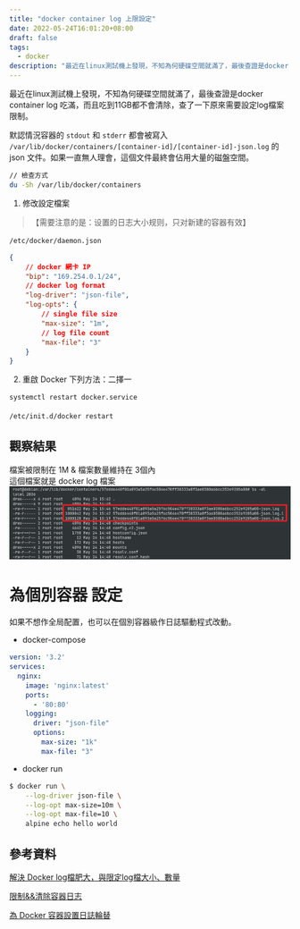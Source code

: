 ```yaml
---
title: "docker container log 上限設定"
date: 2022-05-24T16:01:20+08:00
draft: false
tags: 
  - docker
description: "最近在linux測試機上發現，不知為何硬碟空間就滿了，最後查證是docker container log 吃滿，而且吃到11GB都不會清除，查了一下原來需要設定log檔案限制"
---
```

最近在linux測試機上發現，不知為何硬碟空間就滿了，最後查證是docker container log 吃滿，而且吃到11GB都不會清除，查了一下原來需要設定log檔案限制。

默認情況容器的 `stdout` 和 `stderr` 都會被寫入 `/var/lib/docker/containers/[container-id]/[container-id]-json.log` 的 json 文件。如果一直無人理會，這個文件最終會佔用大量的磁盤空間。

``` sh
// 檢查方式
du -Sh /var/lib/docker/containers
```

1. 修改設定檔案
> 【需要注意的是：设置的日志大小规则，只对新建的容器有效】

`/etc/docker/daemon.json`
``` json
{
	// docker 網卡 IP
	"bip": "169.254.0.1/24",
	// docker log format
	"log-driver": "json-file",
	"log-opts": {
		// single file size
		"max-size": "1m",
		// log file count
		"max-file": "3"
	}
}
```


2. 重啟 Docker
下列方法：二擇一
``` sh
systemctl restart docker.service

/etc/init.d/docker restart
```

## 觀察結果
檔案被限制在 1M & 檔案數量維持在 3個內  
這個檔案就是 docker log 檔案  
![](docker_container_log_after.png)

# 為個別容器 設定
如果不想作全局配置，也可以在個別容器級作日誌驅動程式改動。

* docker-compose
``` yml
version: '3.2'
services:
  nginx:
    image: 'nginx:latest'
    ports:
      - '80:80'
    logging:
      driver: "json-file"
      options:
        max-size: "1k"
        max-file: "3"
```

* docker run
``` sh
$ docker run \
    --log-driver json-file \
    --log-opt max-size=10m \
    --log-opt max-file=10 \
    alpine echo hello world
```


## 參考資料
[解決 Docker log檔肥大，與限定log檔大小、數量](https://www.minwt.com/website/server/21794.html)

[限制&&清除容器日志](https://wiki.butou.ma/docker/xian-zhi-qing-chu-rong-qi-ri-zhi)

[為 Docker 容器設置日誌輪替](https://blog.boatswain.io/zh/post/docker-container-log-rotation/)